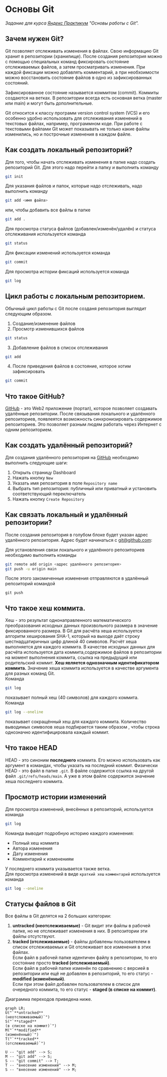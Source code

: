 # Основы Git
*Задание для курса [Яндекс Практикум](https://practicum.yandex.ru/) "Основы работы с Git".*
## Зачем нужен Git?
Git позволяет отслеживать изменения в файлах. Свою информацию Git хранит в репозитории (хранилище).
После создания репозитория можно с помощью специальных команд фиксировать состояние отслеживаемых файлов, а затем просматривать изменения. При каждой фиксации можно добавлять комментарий, а при необхоимости можно восстановить состояние файлов в одно из зафиксированных состояний.

Зафиксированное состояние называется коммитом (commit). Коммиты создаются на ветках. В репозитории всегда есть основная ветка (master или main) и могут быть дополнительные.

Git относится к классу программ version control system (VCS) и его особенно удобно использовать для отслеживания изменений в текстовых файлах, например, программном коде. При работе с текстовыми файлами Git может показывать не только какие файлы изменились, но и построчные изменения в каждом файле.
## Как создать локальный репозиторий?
Для того, чтобы начать отслеживать изменения в папке надо создать репозиторий Git. Для этого надо перейти а папку и выполнить команду
``` bash
git init
```
Для указания файлов и папок, которые надо отслеживать, надо выполнить команду
``` bash
git add <имя файла>
```
или, чтобы добавить все файлы в папке
``` bash
git add .
```
Для просмотра статуса файлов (добавлен/изменён/удалён) и статуса отслеживания используется команда
``` bash
git status
```
Для фиксации изменений используется команда
``` bash
git commit
```
Для просмотра истории фиксаций используется команда
```bash
git log
```
## Цикл работы с локальным репозиторием.
Обычный цикл работы с Git после созданя репозитория выглядит следующим образом.
1. Создание/изменение файлов
2. Просмотр изменившихся файлов
``` bash
git status
```
3. Добавление файлов в список отслеживания
``` bash
git add 
```
4. После приведения файлов в состояние, которое хотим зафиксировать
``` bash
git commit
```
## Что такое GitHub?
[GitHub](https://github.com/) - это Web2 приложение (портал), которое позволяет создавать удалённые репозитории. 
После связывания локального и удалённого репозиториев, появлеятся возможность синхронизировать содержимое репозиториев. Это позволяет разным людям работать через Интернет с одним репозиторием. 
## Как создать удалённый репозиторий?
Для создания удалённого репозитория на [GitHub](https://github.com/) необходимо выполнить следующие шаги:
1. Открыть страницу Dashboard
2. Нажать кнопку `New`
3. Указать имя репозитория в поле `Repository name`
4. Выбрать тип репозитория: публичный или приватный и установить соответствующий переключатель
5. Нажать кнопку `Create Repository`
## Как связать локальный и удалённый репозитории?
После создания репозитория в голубом блоке будет указан адрес удалённого репозитория. Адрес будет начинаться с git@github.com:

Для установления связи локального и удалённого репозиториев необходимо выполнить команды
``` bash
git remote add origin <адрес удалённого репозитория>
git push -u origin main
```
После этого закомиченные изменения отправляются в удалённый репозиторий командой 
```
git push
```
## Что такое хеш коммита.
Хеш - это результат однонаправленного математического преобразования исходных данных произвольного размера в значение фиксированного размера. В Git для расчёта хеша используется алгоритм хеширования SHA-1, который на выходе даёт строку шестнадцатиричных цифр длиной 40 символов.
Расчёт хеша выполняется для каждого коммита. В качестве исходных данных для расчёта используется дата коммита,содержимое файлов в репозитории на момент выполнения коммита, ссылка на предыдущий или родительский коммит.
**Хеш является однозначным идентификатором коммита.** Значение хеша коммита используется в качестве аргумента для разных команд Git.  
Команда 
``` bash
git log
```
показывает полный хеш (40 символов) для каждого коммита.  
Команда 
``` bash
git log --oneline
```
показывает сокращённый хеш для каждого коммита. Количество выводимых символов хеша подбирается таким образом
, чтобы строка однозначно идентифицировала каждый коммит.
## Что такое HEAD 
HEAD - это синоним **последнего** коммита. Его можно использовать как аргумент в командах, чтобы указать на последний коммит.
Физически HEAD - это файл в папке `.git`. В файле содержится ссылка на другой файл `.git/refs/heads/main`. А уже в этом файле содержится значение хеша последнего коммита.
## Просмотр истории изменений
Для просмотра изменений, внесённых в репозиторий, используется команда
``` bash
git log
```
Команда выводит подробную историю каждого изменения:  
* Полный хеш коммита
* Автора изменения
* Дату изменения
* Комментарий к изменениям  

У последнего коммита указывается также ветка.  
Для просмотра изменений в виде `краткий хеш` `комментарий` используется команда 
``` bash
git log --oneline
```
## Статусы файлов в Git
Все файлы в Git делятся на 2 больших категории:  
1. **untracked (неотслеживаемые)** - Git видит эти файлы в рабочей папке, но не отслеживает изменения в них. В репозитории эти файлы отсутствуют.  
2. **tracked (отслеживаемые)** - файлы добавлены пользователем в список отслеживаемых и Git отслеживает все изменения в этих файлах.  
Если файл в рабочей папке идентичен файлу в репозитории, то его состояние просто **tracked (отслеживаемый)**.  
Если файл в рабочей папке изменён по сравнению с версией в репозитории или ещё не добавлен в репозиторий, то его статус - **modified (изменённый)**.  
Если при этом файл добавлен пользователем в список для очередного коммита, то его статус - **staged (в списке на коммит)**.  

Диаграмма переходов приведена ниже.

```mermaid
graph LR;
U("`**untracked** 
(неотслеживаемый)`")
S("`**staged** 
(в списке на коммит)`")
M("`**modified** 
(изменённый)`")
T("`**tracked** 
(отслеживаемый)`")

U -- "git add" --> S;
M -- "git add" --> S;
S -- "git commit" --> T;
T -- "внесение изменений" --> M;
S -- "внесение изменений" --> M;
```

